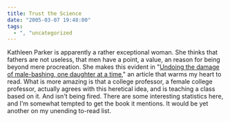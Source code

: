 ```yaml
---
title: Trust the Science
date: "2005-03-07 19:48:00"
tags:
  - ", "uncategorized
---
```

<p> Kathleen Parker is apparently a rather exceptional
woman.  She thinks that fathers are not useless,
that men have a point, a value, an reason for being
beyond mere procreation.  She makes this evident in "<a href="http://www.townhall.com/columnists/kathleenparker/kp20050302.shtml">Undoing
the damage of male-bashing, one daughter at a time</a>," an article
that warms my heart to read.  What is more amazing is that a
college professor, a female college professor, actually agrees
with this heretical idea, and is teaching a class based on it.
And isn't being fired.  There are some interesting statistics here,
and I'm somewhat tempted to get the book it mentions.  It would be
yet another on my unending to-read list.</p>

